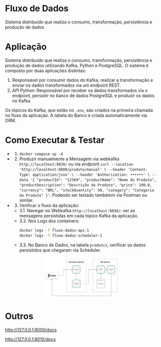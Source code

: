 # Fluxo de Dados
Sistema distribuído que realiza o consumo, transformação, persistência e produção de dados

# Aplicação
Sistema distribuído que realiza o consumo, transformação, persistência e produção de dados utilizando Kafka, Python e PostgreSQL. O sistema é composto por duas aplicações distintas:

1. Responsável por consumir dados do Kafka, realizar a transformação e enviar os dados transformados via um endpoint REST.
2. API Python: Responsável por receber os dados transformados via o endpoint, persistir no banco de dados PostgreSQL e produzir os dados no Kafka.

Os tópicos do Kafka, que estão no `.env`, são criados na primeira chamada no fluxo da aplicação. A tabela do Banco é criada automaticamente via ORM.


# Como Executar & Testar

- 1. `docker compose up -d`
- 2. Produzir manualmente a Mensagem via webkafka `http://localhost:9030/` ou via endpoint `curl --location 'http://localhost:8000/produto/manual' \
--header 'Content-Type: application/json' \
--header 'Authorization: ••••••' \
--data '{
  "productId": "12369",
  "productName": "Nome do Produto",
  "productDescription": "Descrição do Produto",
  "price": 100.0,
  "currency": "BRL",
  "stockQuantity": 50,
  "category": "Categoria do Produto"
}'`. Podendo ser testado tambémm via Postman ou similar.
- 3. Verificar o fluxo da aplicação:
  * 3.1. Navegar no Webkafka `http://localhost:9030/`: ver as mensagens persistidas em cada tópico Kafka da aplicação.
  * 3.2. Nos Logs dos containers:
      ```bash
      docker logs -f fluxo-dados-api-1
      docker logs -f fluxo-dados-scheduler-1
      ```
  * 3.3. No Banco de Dados, na tabela `produtcs`, verificar os dados persistidos que chegaram via Scheduler.
<div style="text-align: center;">
<img src="archt.png" alt="Arquitetura do Fluxo de Dados" width="50%"></div>

# Outros

http://127.0.0.1:8000/docs

http://127.0.0.1:8010/docs